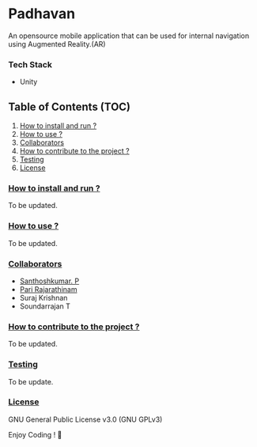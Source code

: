 # Padhavan

An opensource mobile application that can be used for internal navigation using Augmented Reality.(AR)

### Tech Stack
- Unity

## Table of Contents (TOC)
1. [How to install and run ?](#how-to-install-and-run)
2. [How to use ?](#how-to-use)
3. [Collaborators](#collaborators)
4. [How to contribute to the project ?](#how-to-contribute-to-the-project)
5. [Testing](#testing)
6. [License](#license)

### [How to install and run ?](#how-to-install-and-run)
To be updated.

### [How to use ?](#how-to-use)
To be updated.

### [Collaborators](#collaborators)
- [Santhoshkumar. P](https://github.com/sann3)
- [Pari Rajarathinam](https://github.com/rrpari)
- Suraj Krishnan
- Soundarrajan T

### [How to contribute to the project ?](#how-to-contribute-to-the-project)
To be updated.

### [Testing](#testing)
To be update.

### [License](#license)
GNU General Public License v3.0 (GNU GPLv3)

Enjoy Coding ! :green_heart: